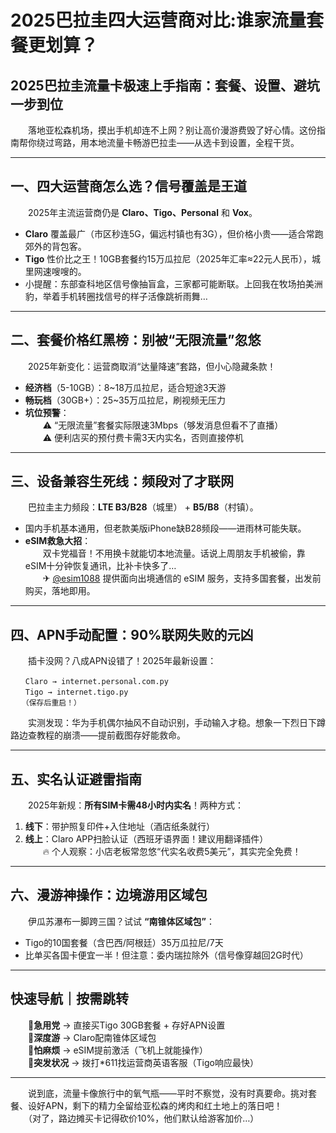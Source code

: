 # 2025巴拉圭四大运营商对比:谁家流量套餐更划算？

## 2025巴拉圭流量卡极速上手指南：套餐、设置、避坑一步到位

　　落地亚松森机场，摸出手机却连不上网？别让高价漫游费毁了好心情。这份指南帮你绕过弯路，用本地流量卡畅游巴拉圭——从选卡到设置，全程干货。

---

## 一、四大运营商怎么选？信号覆盖是王道  
　　2025年主流运营商仍是 **Claro、Tigo、Personal** 和 **Vox**。  
- **Claro** 覆盖最广（市区秒连5G，偏远村镇也有3G），但价格小贵——适合常跑郊外的背包客。  
- **Tigo** 性价比之王！10GB套餐约15万瓜拉尼（2025年汇率≈22元人民币），城里网速嗖嗖的。  
- 小提醒：东部查科地区信号像抽盲盒，三家都可能断联。上回我在牧场拍美洲豹，举着手机转圈找信号的样子活像跳祈雨舞…  

---

## 二、套餐价格红黑榜：别被“无限流量”忽悠  
　　2025年新变化：运营商取消“达量降速”套路，但小心隐藏条款！  
- **经济档**（5-10GB）：8~18万瓜拉尼，适合短途3天游  
- **畅玩档**（30GB+）：25~35万瓜拉尼，刷视频无压力  
- **坑位预警**：  
　　⚠️ “无限流量”套餐实际限速3Mbps（够发消息但看不了直播）  
　　⚠️ 便利店买的预付费卡需3天内实名，否则直接停机  

---

## 三、设备兼容生死线：频段对了才联网  
　　巴拉圭主力频段：**LTE B3/B28**（城里） + **B5/B8**（村镇）。  
- 国内手机基本通用，但老款美版iPhone缺B28频段——进雨林可能失联。  
- **eSIM救急大招**：  
　　双卡党福音！不用换卡就能切本地流量。话说上周朋友手机被偷，靠eSIM十分钟恢复通讯，比补卡快多了…  
　　✈ [@esim1088](https://t.me/s/esim1088) 提供面向出境通信的 eSIM 服务，支持多国套餐，出发前购买，落地即用。  

---

## 四、APN手动配置：90%联网失败的元凶  
　　插卡没网？八成APN设错了！2025年最新设置：  
```  
　　Claro → internet.personal.com.py  
　　Tigo → internet.tigo.py  
　　（保存后重启！）  
```  
　　实测发现：华为手机偶尔抽风不自动识别，手动输入才稳。想象一下烈日下蹲路边查教程的崩溃——提前截图存好能救命。  

---

## 五、实名认证避雷指南  
　　2025年新规：**所有SIM卡需48小时内实名**！两种方式：  
1. **线下**：带护照复印件+入住地址（酒店纸条就行）  
2. **线上**：Claro APP扫脸认证（西班牙语界面！建议用翻译插件）  
　　🔥 个人观察：小店老板常忽悠“代实名收费5美元”，其实完全免费！  

---

## 六、漫游神操作：边境游用区域包  
　　伊瓜苏瀑布一脚跨三国？试试 **“南锥体区域包”**：  
- Tigo的10国套餐（含巴西/阿根廷）35万瓜拉尼/7天  
- 比单买各国卡便宜一半！但注意：委内瑞拉除外（信号像穿越回2G时代）  

---

## 快速导航｜按需跳转  
　　📍**急用党** → 直接买Tigo 30GB套餐 + 存好APN设置  
　　📍**深度游** → Claro配南锥体区域包  
　　📍**怕麻烦** → eSIM提前激活（飞机上就能操作）  
　　📍**突发状况** → 拨打*611找运营商英语客服（Tigo响应最快）  

---

　　说到底，流量卡像旅行中的氧气瓶——平时不察觉，没有时真要命。挑对套餐、设好APN，剩下的精力全留给亚松森的烤肉和红土地上的落日吧！  
　　（对了，路边摊买卡记得砍价10%，他们默认给游客加价…）